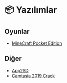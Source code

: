 # 📦 Yazılımlar

## Oyunlar

- [MineCraft Pocket Edition](https://drive.google.com/open?id=0B6zD4JfbWLgKZXVQWW5IcVhRV00)

## Diğer

- [App2SD](https://drive.google.com/open?id=1BipT-ly-XCuP6JGVEFrHILw1Eeg7e3BS)
- [Camtasia 2019 Crack](https://drive.google.com/open?id=1af-w42eoss8MGWoQSHsdnR8B_yFZvYSF)
